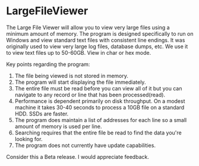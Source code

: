 # LargeFileViewer

The Large File Viewer will allow you to view very large files using a minimum amount of memory. The program is designed specifically to run on Windows and view standard  text files with consistent line endings. It was originally used to view very large log files, database dumps, etc. We use it to view text files up to 50-60GB. View in char or hex mode.

Key points regarding the program:

1. The file being viewed is not stored in memory.
2. The program will start displaying the file immediately.
3. The entire file must be read before you can view all of it but you can navigate to any record or line that has been processed(read).
4. Performance is dependent primarily on disk throughput. On a modest machine it takes 30-40 seconds to process a 10GB file on a standard HDD. SSDs are faster.
5. The program does maintain a list of addresses for each line so a small amount of memory is used per line.
6. Searching requires that the entire file be read to find the data you're looking for.
7. The program does not currently have update capabilities.

Consider this a Beta release. I would appreciate feedback.
